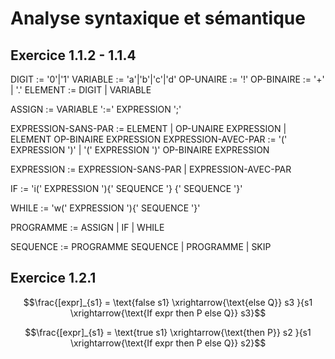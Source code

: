 # Analyse syntaxique et sémantique

## Exercice 1.1.2 - 1.1.4

DIGIT := '0'|'1'
VARIABLE := 'a'|'b'|'c'|'d'
OP-UNAIRE := '!'
OP-BINAIRE := '+' | '.'
ELEMENT := DIGIT | VARIABLE

ASSIGN := VARIABLE ':=' EXPRESSION ';'

EXPRESSION-SANS-PAR := ELEMENT | OP-UNAIRE EXPRESSION | ELEMENT OP-BINAIRE EXPRESSION 
EXPRESSION-AVEC-PAR := '(' EXPRESSION ')' | '(' EXPRESSION ')' OP-BINAIRE EXPRESSION

EXPRESSION := EXPRESSION-SANS-PAR | EXPRESSION-AVEC-PAR

IF := 'i(' EXPRESSION '){' SEQUENCE '} {' SEQUENCE '}'

WHILE := 'w(' EXPRESSION '){' SEQUENCE '}'

PROGRAMME := ASSIGN | IF | WHILE 

SEQUENCE := PROGRAMME SEQUENCE | PROGRAMME | SKIP

## Exercice 1.2.1

$$\frac{[expr]_{s1} = \text{false  s1} \xrightarrow{\text{else Q}} s3 }{s1 \xrightarrow{\text{If expr then P else Q}} s3}$$

$$\frac{[expr]_{s1} = \text{true  s1} \xrightarrow{\text{then P}} s2 }{s1 \xrightarrow{\text{If expr then P else Q}} s2}$$

